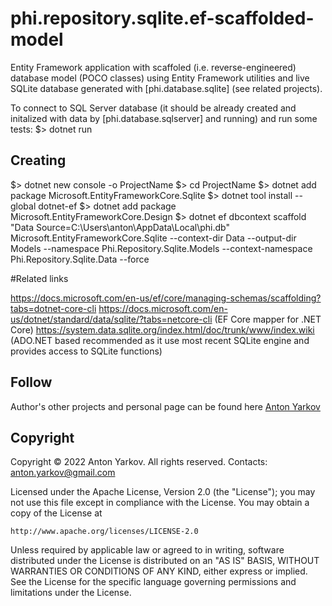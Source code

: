 # phi.repository.sqlite.ef-scaffolded-model

Entity Framework application with scaffoled (i.e. reverse-engineered) database model (POCO classes) using Entity Framework utilities and live SQLite database generated with [phi.database.sqlite] (see related projects).

To connect to SQL Server database (it should be already created and initalized with data by [phi.database.sqlserver] and running) and run some tests:
$> dotnet run

## Creating

$> dotnet new console -o ProjectName
$> cd ProjectName
$> dotnet add package Microsoft.EntityFrameworkCore.Sqlite
$> dotnet tool install --global dotnet-ef
$> dotnet add package Microsoft.EntityFrameworkCore.Design
$> dotnet ef dbcontext scaffold "Data Source=C:\Users\anton\AppData\Local\phi.db" Microsoft.EntityFrameworkCore.Sqlite --context-dir Data --output-dir Models --namespace Phi.Repository.Sqlite.Models --context-namespace Phi.Repository.Sqlite.Data --force

#Related links

https://docs.microsoft.com/en-us/ef/core/managing-schemas/scaffolding?tabs=dotnet-core-cli
https://docs.microsoft.com/en-us/dotnet/standard/data/sqlite/?tabs=netcore-cli (EF Core mapper for .NET Core)
https://system.data.sqlite.org/index.html/doc/trunk/www/index.wiki  (ADO.NET based recommended as it use most recent SQLite engine and provides access to SQLite functions)

## Follow

Author's other projects and personal page can be found here [Anton Yarkov](https://optiklab.github.io/)

## Copyright

Copyright © 2022 Anton Yarkov. All rights reserved.
Contacts: anton.yarkov@gmail.com

Licensed under the Apache License, Version 2.0 (the "License");
you may not use this file except in compliance with the License.
You may obtain a copy of the License at

    http://www.apache.org/licenses/LICENSE-2.0

Unless required by applicable law or agreed to in writing, software
distributed under the License is distributed on an "AS IS" BASIS,
WITHOUT WARRANTIES OR CONDITIONS OF ANY KIND, either express or implied.
See the License for the specific language governing permissions and
limitations under the License.


